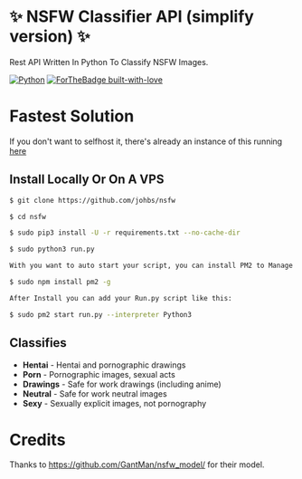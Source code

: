 # ✨ NSFW Classifier API (simplify version) ✨
Rest API Written In Python To Classify NSFW Images.

[![Python](http://forthebadge.com/images/badges/made-with-python.svg)](https://python.org)
[![ForTheBadge built-with-love](http://ForTheBadge.com/images/badges/built-with-love.svg)](https://GitHub.com/TheHamkerCat/)


# Fastest Solution

If you don't want to selfhost it, there's already an instance of this running [here](https://thearq.tech/nsfw_scan?url=https://hamker.me/8ni586l.png)

## Install Locally Or On A VPS

```sh
$ git clone https://github.com/johbs/nsfw

$ cd nsfw

$ sudo pip3 install -U -r requirements.txt --no-cache-dir

$ sudo python3 run.py

With you want to auto start your script, you can install PM2 to Manage (the same of NodeJS)

$ sudo npm install pm2 -g

After Install you can add your Run.py script like this:

$ sudo pm2 start run.py --interpreter Python3

```

## Classifies

* **Hentai** - Hentai and pornographic drawings
* **Porn** - Pornographic images, sexual acts
* **Drawings** - Safe for work drawings (including anime)
* **Neutral** - Safe for work neutral images
* **Sexy** - Sexually explicit images, not pornography

# Credits

Thanks to https://github.com/GantMan/nsfw_model/ for their model.
